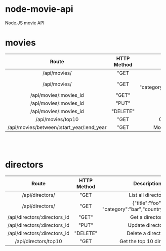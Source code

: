 # node-movie-api
Node.JS movie API


# movies


| Route         | HTTP Method   | Description  |
| :-------------: |:-------------:| :-----:|
| /api/movies/   | "GET          | List all movies |
| /api/movies/   | "GET          | {"title":"foo", "category":"bar","country":"example"} |
| /api/movies/:movies_id   | "GET"          | Get a movies |
| /api/movies/:movies_id   | "PUT"          | Update movies |
| /api/movies/:movies_id   | "DELETE"          | Delete a movies |
| /api/movies/top10   | "GET          | Get the top 10 movies |
| /api/movies/between/:start_year/:end_year   | "GET          | Movies between two years |

<br>
<br>



# directors


| Route         | HTTP Method   | Description  |
| :-------------: |:-------------:| :-----:|
| /api/directors/   | "GET          | List all directors |
| /api/directors/   | "GET          | {"title":"foo", "category":"bar","country":"example"} |
| /api/directors/:directors_id   | "GET"          | Get a directors |
| /api/directors/:directors_id   | "PUT"          | Update directors |
| /api/directors/:directors_id   | "DELETE"          | Delete a directors |
| /api/directors/top10   | "GET          | Get the top 10 directors |
